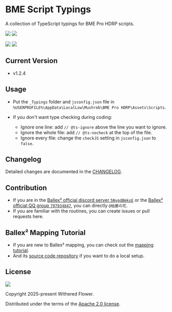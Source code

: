 # BME Script Typings

A collection of TypeScript typings for BME Pro HDRP scripts.

[![](https://img.shields.io/badge/Steam-Ballex%C2%B2:%20The%20Hanging%20Gardens-235?style=flat)](https://store.steampowered.com/app/1383570/)
[![](<https://img.shields.io/badge/Steam-Ballex%C2%B2%20--%20Map%20Editor%20(BME%20Pro)-235?style=flat>)](https://store.steampowered.com/app/1809190/)

[![](https://img.shields.io/badge/QQ%20Group-797934847-09f?style=flat)](https://qm.qq.com/q/2mIPnK8JIk)
[![](https://img.shields.io/badge/Discord-5NygdBmksE-56e?style=flat)](https://discord.gg/5NygdBmksE/)

## Current Version

-   v1.2.4

## Usage

-   Put the `_Typings` folder and `jsconfig.json` file in `%USERPROFILE%\AppData\LocalLow\Mushreb\BME Pro HDRP\Assets\Scripts`.

-   If you don't want type checking during coding:
    -   Ignore one line: add `// @ts-ignore` above the line you want to ignore.
    -   Ignore the whole file: add `// @ts-nocheck` at the top of the file.
    -   Ignore every file: change the `checkJS` setting in `jsconfig.json` to `false`.

## Changelog

Detailed changes are documented in the [CHANGELOG](https://github.com/Withered-Flower-0422/BST/blob/main/CHANGELOG.md).

## Contribution

-   If you are in the [Ballex² official discord server `5NygdBmksE`](https://discord.gg/5NygdBmksE/) or the [Ballex² official QQ group `797934847`](https://qm.qq.com/q/2mIPnK8JIk), you can directly `@枯萎の花`.
-   If you are familiar with the routines, you can create issues or pull requests here.

## Ballex² Mapping Tutorial

-   If you are new to Ballex² mapping, you can check out the [mapping tutorial](https://withered-flower-0422.github.io/BMT/).
-   And its [source code repository](https://github.com/Withered-Flower-0422/BMT) if you want to do a local setup.

## License

[![](https://img.shields.io/github/license/Withered-Flower-0422/BST)](https://github.com/Withered-Flower-0422/BST/blob/main/LICENSE)

Copyright 2025-present Withered Flower.

Distributed under the terms of the [Apache 2.0 license](https://github.com/Withered-Flower-0422/BST/blob/main/LICENSE).
